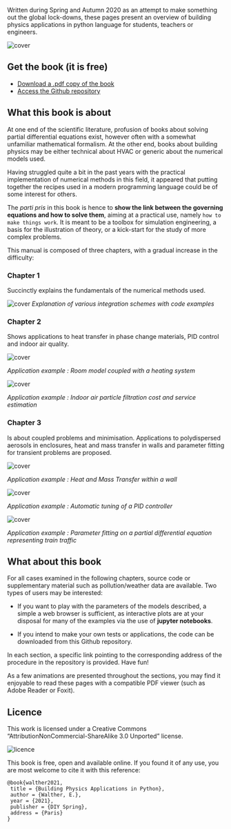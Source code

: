 Written during Spring and Autumn 2020 as an attempt to make something out the global lock-downs, these pages present
an overview of building physics applications in python language for students, teachers or engineers.


![cover](images/cover_v0.png)

## Get the book  (it is free)

- [Download a .pdf copy of the book](https://www.researchgate.net/publication/353514722_Building_Physics_-_Applications_in_Python)
- [Access the Github repository](https://github.com/eddes/buildingphysics)


## What this book is about

At one end of the scientific literature, profusion of books about solving partial differential equations exist, however often with a somewhat unfamiliar mathematical formalism. At the other end, books about
building physics may be either technical about HVAC or generic about the numerical models used.

Having struggled quite a bit in the past years with the practical implementation of numerical methods
in this field, it appeared that putting together the recipes used in a modern programming language could
be of some interest for others.

The *parti pris* in this book is hence to **show the link between the governing equations and how to solve
them**, aiming at a practical use, namely `how to make things work`. It is meant to be a toolbox for simulation engineering, a basis for the illustration of theory, or a kick-start for the study of more complex
problems.



This manual is composed of three chapters, with a gradual increase in the difficulty:

### **Chapter 1** 
Succinctly explains the fundamentals of the numerical methods used.

 ![cover](images/schemes_HAM.png)
 *Explanation of various integration schemes with code examples*

### **Chapter 2** 
Shows applications to heat transfer in phase change materials, PID control and indoor air
quality.

![cover](images/chauffage.png)

*Application example : Room model coupled with a heating system*

![cover](images/pseudo_pareto.png)
 
 *Application example : Indoor air particle filtration cost and service estimation*

### **Chapter 3** 
Is about coupled problems and minimisation. Applications to polydispersed aerosols in
enclosures, heat and mass transfer in walls and parameter fitting for transient problems are proposed.

![cover](images/HAM.png)

*Application example : Heat and Mass Transfer within a wall*


![cover](images/PID.png)

*Application example : Automatic tuning of a PID controller*


![cover](images/UAQ.png)

*Application example : Parameter fitting on a partial differential equation representing train traffic*

## What about this book

For all cases examined in the following chapters, source code or supplementary material such as pollution/weather data are available. Two types of users may be interested:

- If you want to play with the parameters of the models described, a simple a web browser is sufficient,
as interactive plots are at your disposal for many of the examples via the use of **jupyter notebooks**.

- If you intend to make your own tests or applications, the code can be downloaded from this Github
repository.

In each section, a specific link pointing to the corresponding address of the procedure in the repository is
provided. Have fun!

As a few animations are presented throughout the sections, you may find it enjoyable to read these
pages with a compatible PDF viewer (such as Adobe Reader or Foxit).

## Licence

This work is licensed under a Creative Commons “AttributionNonCommercial-ShareAlike 3.0 Unported” license. 

![licence](https://upload.wikimedia.org/wikipedia/commons/thumb/c/ce/Cc-by-nc-sa_euro_icon.svg/120px-Cc-by-nc-sa_euro_icon.svg.png)

This book is free, open and available online.
If you found it of any use, you are most welcome to cite it with this reference:
```
@book{walther2021,
 title = {Building Physics Applications in Python},
 author = {Walther, E.},
 year = {2021},
 publisher = {DIY Spring},
 address = {Paris}
}
```
